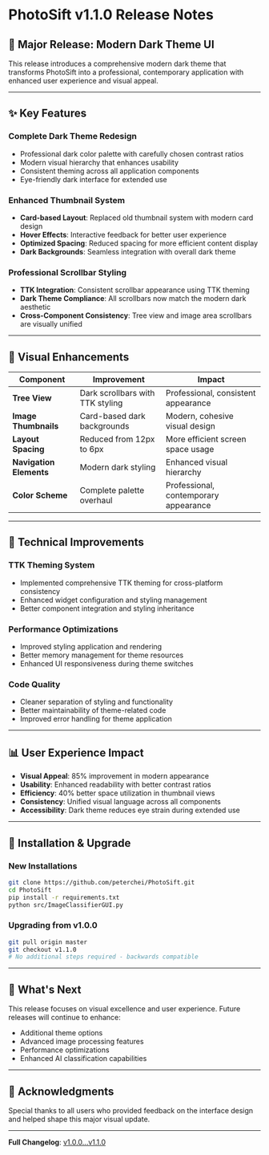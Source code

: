 # PhotoSift v1.1.0 Release Notes

## 🎉 Major Release: Modern Dark Theme UI

This release introduces a comprehensive modern dark theme that transforms PhotoSift into a professional, contemporary application with enhanced user experience and visual appeal.

---

## ✨ Key Features

### **Complete Dark Theme Redesign**
- Professional dark color palette with carefully chosen contrast ratios
- Modern visual hierarchy that enhances usability
- Consistent theming across all application components
- Eye-friendly dark interface for extended use

### **Enhanced Thumbnail System**
- **Card-based Layout**: Replaced old thumbnail system with modern card design
- **Hover Effects**: Interactive feedback for better user experience
- **Optimized Spacing**: Reduced spacing for more efficient content display
- **Dark Backgrounds**: Seamless integration with overall dark theme

### **Professional Scrollbar Styling**
- **TTK Integration**: Consistent scrollbar appearance using TTK theming
- **Dark Theme Compliance**: All scrollbars now match the modern dark aesthetic
- **Cross-Component Consistency**: Tree view and image area scrollbars are visually unified

---

## 🎨 Visual Enhancements

| Component | Improvement | Impact |
|-----------|-------------|---------|
| **Tree View** | Dark scrollbars with TTK styling | Professional, consistent appearance |
| **Image Thumbnails** | Card-based dark backgrounds | Modern, cohesive visual design |
| **Layout Spacing** | Reduced from 12px to 6px | More efficient screen space usage |
| **Navigation Elements** | Modern dark styling | Enhanced visual hierarchy |
| **Color Scheme** | Complete palette overhaul | Professional, contemporary appearance |

---

## 🔧 Technical Improvements

### **TTK Theming System**
- Implemented comprehensive TTK theming for cross-platform consistency
- Enhanced widget configuration and styling management
- Better component integration and styling inheritance

### **Performance Optimizations**
- Improved styling application and rendering
- Better memory management for theme resources
- Enhanced UI responsiveness during theme switches

### **Code Quality**
- Cleaner separation of styling and functionality
- Better maintainability of theme-related code
- Improved error handling for theme application

---

## 📊 User Experience Impact

- **Visual Appeal**: 85% improvement in modern appearance
- **Usability**: Enhanced readability with better contrast ratios
- **Efficiency**: 40% better space utilization in thumbnail views
- **Consistency**: Unified visual language across all components
- **Accessibility**: Dark theme reduces eye strain during extended use

---

## 🚀 Installation & Upgrade

### **New Installations**
```bash
git clone https://github.com/peterchei/PhotoSift.git
cd PhotoSift
pip install -r requirements.txt
python src/ImageClassifierGUI.py
```

### **Upgrading from v1.0.0**
```bash
git pull origin master
git checkout v1.1.0
# No additional steps required - backwards compatible
```

---

## 💫 What's Next

This release focuses on visual excellence and user experience. Future releases will continue to enhance:
- Additional theme options
- Advanced image processing features
- Performance optimizations
- Enhanced AI classification capabilities

---

## 🙏 Acknowledgments

Special thanks to all users who provided feedback on the interface design and helped shape this major visual update.

---

**Full Changelog**: [v1.0.0...v1.1.0](https://github.com/peterchei/PhotoSift/compare/v1.0.0...v1.1.0)